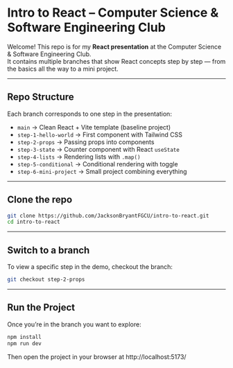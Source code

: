 # Intro to React – Computer Science & Software Engineering Club 

Welcome! This repo is for my **React presentation** at the Computer Science & Software Engineering Club.  
It contains multiple branches that show React concepts step by step — from the basics all the way to a mini project.  

---

## Repo Structure
Each branch corresponds to one step in the presentation:

- `main` → Clean React + Vite template (baseline project)  
- `step-1-hello-world` → First component with Tailwind CSS  
- `step-2-props` → Passing props into components  
- `step-3-state` → Counter component with React `useState`  
- `step-4-lists` → Rendering lists with `.map()`  
- `step-5-conditional` → Conditional rendering with toggle  
- `step-6-mini-project` → Small project combining everything  

---

## Clone the repo

```bash
git clone https://github.com/JacksonBryantFGCU/intro-to-react.git
cd intro-to-react
```
---

## Switch to a branch

To view a specific step in the demo, checkout the branch:

```bash
git checkout step-2-props
```
---

## Run the Project

Once you’re in the branch you want to explore:

```bash
npm install
npm run dev
```

Then open the project in your browser at http://localhost:5173/

